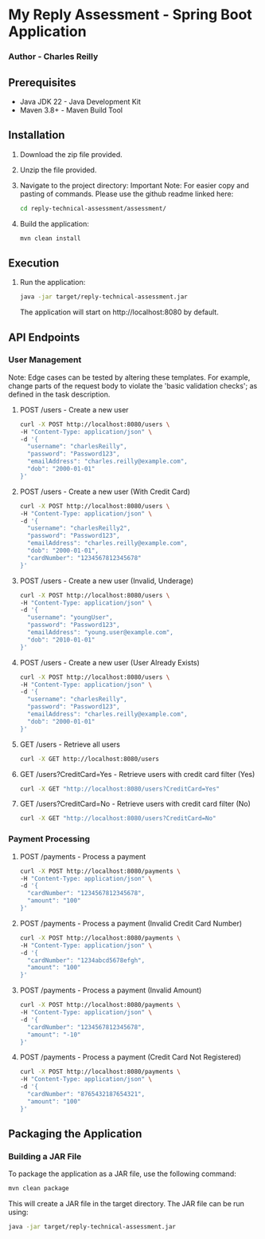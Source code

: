 
# My Reply Assessment - Spring Boot Application

### Author - Charles Reilly

## Prerequisites

- Java JDK 22 - Java Development Kit
- Maven 3.8+ - Maven Build Tool

## Installation

1. Download the zip file provided.
2. Unzip the file provided.
3. Navigate to the project directory:
Important Note: For easier copy and pasting of commands. Please use the github readme linked here: 



   ```bash
   cd reply-technical-assessment/assessment/
   ```
4. Build the application:

   ```bash
   mvn clean install
   ```

## Execution

1. Run the application:

   ```bash
   java -jar target/reply-technical-assessment.jar
   ```
   The application will start on http://localhost:8080 by default.

## API Endpoints

### User Management

Note: Edge cases can be tested by altering these templates. For example, change parts of the request body to violate the 'basic validation checks'; as defined in the task description.

1. POST /users - Create a new user

   ```bash
   curl -X POST http://localhost:8080/users \
   -H "Content-Type: application/json" \
   -d '{
     "username": "charlesReilly",
     "password": "Password123",
     "emailAddress": "charles.reilly@example.com",
     "dob": "2000-01-01"
   }'
   ```

1. POST /users - Create a new user (With Credit Card)

   ```bash
   curl -X POST http://localhost:8080/users \
   -H "Content-Type: application/json" \
   -d '{
     "username": "charlesReilly2",
     "password": "Password123",
     "emailAddress": "charles.reilly@example.com",
     "dob": "2000-01-01",
     "cardNumber": "1234567812345678"
   }'
   ```

2. POST /users - Create a new user (Invalid, Underage)

   ```bash
   curl -X POST http://localhost:8080/users \
   -H "Content-Type: application/json" \
   -d '{
     "username": "youngUser",
     "password": "Password123",
     "emailAddress": "young.user@example.com",
     "dob": "2010-01-01"
   }'
   ```

3. POST /users - Create a new user (User Already Exists)

   ```bash
   curl -X POST http://localhost:8080/users \
   -H "Content-Type: application/json" \
   -d '{
     "username": "charlesReilly",
     "password": "Password123",
     "emailAddress": "charles.reilly@example.com",
     "dob": "2000-01-01"
   }'
   ```

4. GET /users - Retrieve all users

   ```bash
   curl -X GET http://localhost:8080/users
   ```

5. GET /users?CreditCard=Yes - Retrieve users with credit card filter (Yes)

   ```bash
   curl -X GET "http://localhost:8080/users?CreditCard=Yes"
   ```
6. GET /users?CreditCard=No - Retrieve users with credit card filter (No)

   ```bash
   curl -X GET "http://localhost:8080/users?CreditCard=No"
   ```
### Payment Processing

1. POST /payments - Process a payment

   ```bash
   curl -X POST http://localhost:8080/payments \
   -H "Content-Type: application/json" \
   -d '{
     "cardNumber": "1234567812345678",
     "amount": "100"
   }'
   ```

2. POST /payments - Process a payment (Invalid Credit Card Number)

   ```bash
   curl -X POST http://localhost:8080/payments \
   -H "Content-Type: application/json" \
   -d '{
     "cardNumber": "1234abcd5678efgh",
     "amount": "100"
   }'
   ```

3. POST /payments - Process a payment (Invalid Amount)

   ```bash
   curl -X POST http://localhost:8080/payments \
   -H "Content-Type: application/json" \
   -d '{
     "cardNumber": "1234567812345678",
     "amount": "-10"
   }'
   ```

4. POST /payments - Process a payment (Credit Card Not Registered)

   ```bash
   curl -X POST http://localhost:8080/payments \
   -H "Content-Type: application/json" \
   -d '{
     "cardNumber": "8765432187654321",
     "amount": "100"
   }'
   ```

## Packaging the Application

### Building a JAR File

To package the application as a JAR file, use the following command:

   ```bash
   mvn clean package
   ```
This will create a JAR file in the target directory. The JAR file can be run using:

   ```bash
   java -jar target/reply-technical-assessment.jar
   ```
